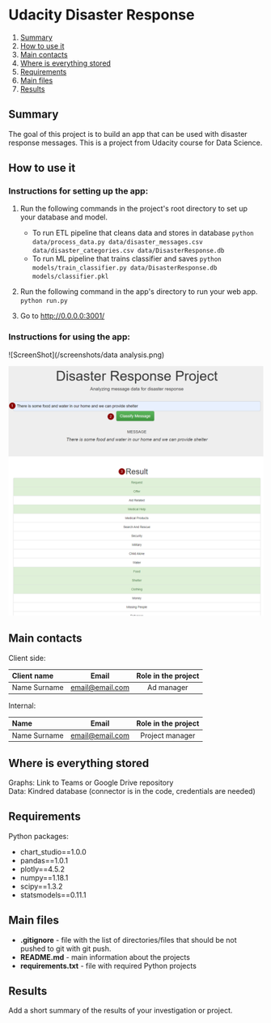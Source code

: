 # Udacity Disaster Response

1. [Summary](#summary)
2. [How to use it](#how-to-use-it)
2. [Main contacts](#main-contacts)
3. [Where is everything stored](#where-is-everything-stored)
4. [Requirements](#requirements)
5. [Main files](#main-files)
6. [Results](#results)

## Summary

The goal of this project is to build an app that can be used with disaster response messages. This is a project from Udacity course for Data Science.

## How to use it

### Instructions for setting up the app:

1. Run the following commands in the project's root directory to set up your database and model.

    - To run ETL pipeline that cleans data and stores in database
        `python data/process_data.py data/disaster_messages.csv data/disaster_categories.csv data/DisasterResponse.db`
    - To run ML pipeline that trains classifier and saves
        `python models/train_classifier.py data/DisasterResponse.db models/classifier.pkl`

2. Run the following command in the app's directory to run your web app.
    `python run.py`

3. Go to http://0.0.0.0:3001/

### Instructions for using the app:

![ScreenShot](/screenshots/data analysis.png)

![ScreenShot](/screenshots/messages.png)

## Main contacts

Client side:

| Client name | Email  | Role in the project |
| :--- | :---: | :---: |
| Name Surname | email@email.com | Ad manager |

Internal:

| Name | Email  | Role in the project |
| :--- | :---: | :---: |
| Name Surname | email@email.com | Project manager |

## Where is everything stored

Graphs: Link to Teams or Google Drive repository <br>
Data: Kindred database (connector is in the code, credentials are needed)

## Requirements

Python packages:
- chart_studio==1.0.0
- pandas==1.0.1
- plotly==4.5.2
- numpy==1.18.1
- scipy==1.3.2
- statsmodels==0.11.1

## Main files

- **.gitignore** - file with the list of directories/files that should be not pushed to git with git push.
- **README.md** - main information about the projects
- **requirements.txt** - file with required Python projects

## Results

Add a short summary of the results of your investigation or project.



